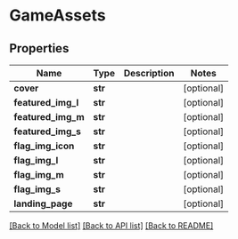 # GameAssets

## Properties
Name | Type | Description | Notes
------------ | ------------- | ------------- | -------------
**cover** | **str** |  | [optional] 
**featured_img_l** | **str** |  | [optional] 
**featured_img_m** | **str** |  | [optional] 
**featured_img_s** | **str** |  | [optional] 
**flag_img_icon** | **str** |  | [optional] 
**flag_img_l** | **str** |  | [optional] 
**flag_img_m** | **str** |  | [optional] 
**flag_img_s** | **str** |  | [optional] 
**landing_page** | **str** |  | [optional] 

[[Back to Model list]](../README.md#documentation-for-models) [[Back to API list]](../README.md#documentation-for-api-endpoints) [[Back to README]](../README.md)


